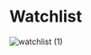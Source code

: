 # Watchlist 

![watchlist (1)](https://user-images.githubusercontent.com/39709733/114270214-cb976c80-9a28-11eb-9972-9adda4ec61bd.gif)
